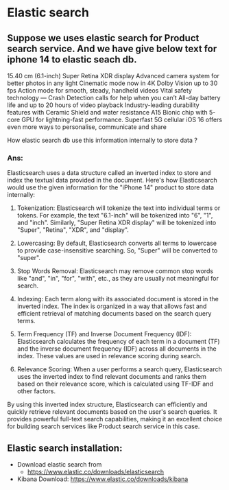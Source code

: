 # Elastic search 

## Suppose we uses elastic search for Product search service. And we have give below text for iphone 14 to elastic seach db.

15.40 cm (6.1-inch) Super Retina XDR display
Advanced camera system for better photos in any light
Cinematic mode now in 4K Dolby Vision up to 30 fps
Action mode for smooth, steady, handheld videos
Vital safety technology — Crash Detection calls for help when you can’t
All-day battery life and up to 20 hours of video playback
Industry-leading durability features with Ceramic Shield and water resistance
A15 Bionic chip with 5-core GPU for lightning-fast performance. Superfast 5G cellular
iOS 16 offers even more ways to personalise, communicate and share

How elastic search db use this information internally to store data ? 

### Ans:
Elasticsearch uses a data structure called an inverted index to store and index the textual data provided in the document. Here's how Elasticsearch would use the given information for the "iPhone 14" product to store data internally:

1. Tokenization: Elasticsearch will tokenize the text into individual terms or tokens. For example, the text "6.1-inch" will be tokenized into "6", "1", and "inch". Similarly, "Super Retina XDR display" will be tokenized into "Super", "Retina", "XDR", and "display".

2. Lowercasing: By default, Elasticsearch converts all terms to lowercase to provide case-insensitive searching. So, "Super" will be converted to "super".

3. Stop Words Removal: Elasticsearch may remove common stop words like "and", "in", "for", "with", etc., as they are usually not meaningful for search.

4. Indexing: Each term along with its associated document is stored in the inverted index. The index is organized in a way that allows fast and efficient retrieval of matching documents based on the search query terms.

5. Term Frequency (TF) and Inverse Document Frequency (IDF): Elasticsearch calculates the frequency of each term in a document (TF) and the inverse document frequency (IDF) across all documents in the index. These values are used in relevance scoring during search.

6. Relevance Scoring: When a user performs a search query, Elasticsearch uses the inverted index to find relevant documents and ranks them based on their relevance score, which is calculated using TF-IDF and other factors.

By using this inverted index structure, Elasticsearch can efficiently and quickly retrieve relevant documents based on the user's search queries. It provides powerful full-text search capabilities, making it an excellent choice for building search services like Product search service in this case.

## Elastic search installation:
- Download elastic search from 
  - https://www.elastic.co/downloads/elasticsearch
- Kibana Download: https://www.elastic.co/downloads/kibana




